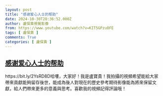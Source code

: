 ```yaml
---
layout: post
title: "感谢爱心人士的帮助"
date: 2024-10-30T20:36:52.000Z
author: 盧保貴視覺影像
from: https://www.youtube.com/watch?v=KIT5GPzuOFE
tags: [ 盧保貴 ]
comments: True
categories: [ 盧保貴 ]
---
```

<!--1730320612000-->
[感谢爱心人士的帮助](https://www.youtube.com/watch?v=KIT5GPzuOFE)
------

<div>
https://bit.ly/2YsRD8D哈嘍，大家好！我是盧寶貴！我拍攝的視頻希望能給大家帶來貢獻能夠留存後世，能成為後人對現在的歷史參考期待影像能為將來保留文獻，給人們帶來更多的意義與思考。喜歡我的視頻記得評論哦！
</div>
